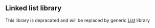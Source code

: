 ## Linked list library
This library is depracated and will be replaced by generic [List](https://github.com/IF42/list) library
